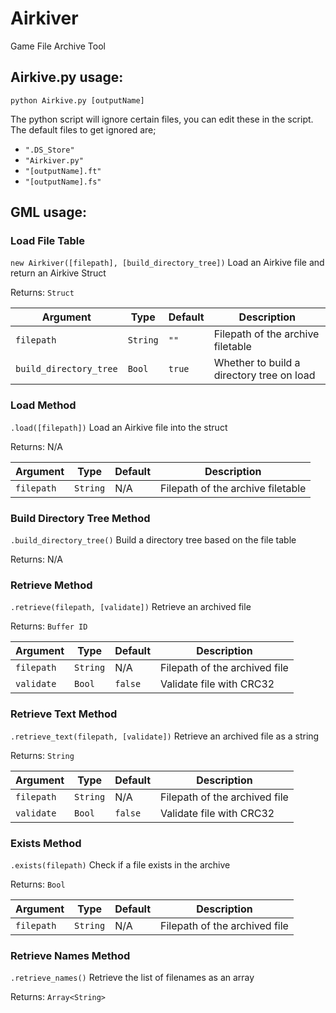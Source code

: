 # Airkiver
Game File Archive Tool

## Airkive.py usage:
`python Airkive.py [outputName]`

The python script will ignore certain files, you can edit these in the script. The default files to get ignored are;
 - `".DS_Store"`
 - `"Airkiver.py"`
 - `"[outputName].ft"`
 - `"[outputName].fs"`

## GML usage:
### Load File Table
`new Airkiver([filepath], [build_directory_tree])` Load an Airkive file and return an Airkive Struct

Returns: `Struct`

| Argument | Type | Default | Description |
|---|---|---|---|
|`filepath`|`String`|`""`|Filepath of the archive filetable|
|`build_directory_tree`|`Bool`|`true`|Whether to build a directory tree on load|

### Load Method
`.load([filepath])` Load an Airkive file into the struct

Returns: N/A

| Argument | Type | Default | Description |
|---|---|---|---|
|`filepath`|`String`|N/A|Filepath of the archive filetable|

### Build Directory Tree Method
`.build_directory_tree()` Build a directory tree based on the file table

Returns: N/A

### Retrieve Method
`.retrieve(filepath, [validate])` Retrieve an archived file

Returns: `Buffer ID`

| Argument | Type | Default | Description |
|---|---|---|---|
|`filepath`|`String`|N/A|Filepath of the archived file|
|`validate`|`Bool`|`false`|Validate file with CRC32|

### Retrieve Text Method
`.retrieve_text(filepath, [validate])` Retrieve an archived file as a string

Returns: `String`

| Argument | Type | Default | Description |
|---|---|---|---|
|`filepath`|`String`|N/A|Filepath of the archived file|
|`validate`|`Bool`|`false`|Validate file with CRC32|

### Exists Method
`.exists(filepath)` Check if a file exists in the archive

Returns: `Bool`

| Argument | Type | Default | Description |
|---|---|---|---|
|`filepath`|`String`|N/A|Filepath of the archived file|

### Retrieve Names Method
`.retrieve_names()` Retrieve the list of filenames as an array

Returns: `Array<String>`
